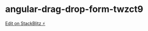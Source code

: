 # angular-drag-drop-form-twzct9

[Edit on StackBlitz ⚡️](https://stackblitz.com/edit/angular-drag-drop-form-twzct9)